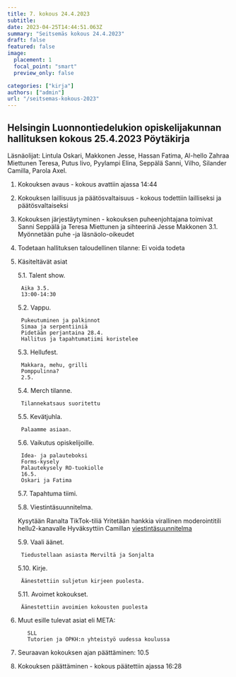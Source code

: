 ```yaml
---
title: 7. kokous 24.4.2023
subtitle: 
date: 2023-04-25T14:44:51.063Z
summary: "Seitsemäs kokous 24.4.2023"
draft: false
featured: false
image:
  placement: 1
  focal_point: "smart"
  preview_only: false

categories: ["kirja"]
authors: ["admin"]
url: "/seitsemas-kokous-2023"
---
```

## Helsingin Luonnontiedelukion opiskelijakunnan hallituksen kokous 25.4.2023 Pöytäkirja

Läsnäolijat: Lintula Oskari, Makkonen Jesse, Hassan Fatima, Al-hello Zahraa Miettunen Teresa, Putus Iivo, Pyylampi Elina, Seppälä Sanni, Vilho, Silander Camilla, Parola Axel.

1. Kokouksen avaus - kokous avattiin ajassa 14:44
2. Kokouksen laillisuus ja päätösvaltaisuus - kokous todettiin lailliseksi ja
päätösvaltaiseksi
3. Kokouksen järjestäytyminen - kokouksen puheenjohtajana toimivat Sanni Seppälä ja Teresa Miettunen ja sihteerinä Jesse Makkonen
3.1. Myönnetään puhe -ja läsnäolo-oikeudet
4. Todetaan hallituksen taloudellinen tilanne: Ei voida todeta

5. Käsiteltävät asiat

    5.1. Talent show.
  
        Aika 3.5.
        13:00-14:30

    5.2. Vappu.

        Pukeutuminen ja palkinnot
        Simaa ja serpentiiniä
        Pidetään perjantaina 28.4.
        Hallitus ja tapahtumatiimi koristelee

    5.3. Hellufest.

        Makkara, mehu, grilli
        Pomppulinna?
        2.5.

   5.4. Merch tilanne.

        Tilannekatsaus suoritettu

   5.5. Kevätjuhla.

        Palaamme asiaan.

   5.6. Vaikutus opiskelijoille.

        Idea- ja palauteboksi
        Forms-kysely
        Palautekysely RO-tuokiolle
        16.5.
        Oskari ja Fatima

   5.7. Tapahtuma tiimi.

   5.8. Viestintäsuunnitelma.

    Kysytään Ranalta TikTok-tiliä
    Yritetään hankkia virallinen moderointitili hellu2-kanavalle
    Hyväksyttiin Camillan [viestintäsuunnitelma](https://docs.google.com/document/d/14f1_gFutMswjDomHfsmuqpAz4vkMPO9_fGkxs2FD1qM/edit?usp=sharing)

   5.9. Vaali äänet.

        Tiedustellaan asiasta Merviltä ja Sonjalta

   5.10. Kirje.

        Äänestettiin suljetun kirjeen puolesta.

   5.11. Avoimet kokoukset.

        Äänestettiin avoimien kokousten puolesta

6. Muut esille tulevat asiat eli META:

          SLL
          Tutorien ja OPKH:n yhteistyö uudessa koulussa

7. Seuraavan kokouksen ajan päättäminen: 10.5
8. Kokouksen päättäminen - kokous päätettiin ajassa 16:28
